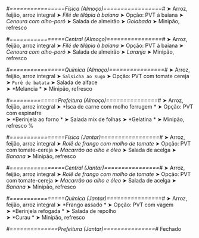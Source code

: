 
*#================Física (Almoço)=================#*
➤ Arroz, feijão, arroz integral
➤ *Filé de tilápia à baiana*
➤ Opção: PVT à baiana
➤ *Cenoura com alho-poró*
➤ Salada de almeirão
➤ *Goiabada*
➤ Minipão, refresco

*#================Central (Almoço)================#*
➤ Arroz, feijão, arroz integral
➤ *Filé de tilápia à baiana*
➤ Opção: PVT à baiana
➤ *Cenoura com alho-poró*
➤ Salada de almeirão
➤ *Laranja*
➤ Minipão, refresco

*#================Química (Almoço)================#*
➤ Arroz, feijão, arroz integral
➤ `Salsicha ao sugo`
➤ Opção: PVT com tomate cereja   
➤ `Purê de batata`
➤ Salada de alface     
➤ *Melancia  *
➤ Minipão, refresco

*#==============Prefeitura (Almoço)===============#*
➤ Arroz, feijão, arroz integral
➤ *Isca de carne com molho ferrugem *
➤ Opção: PVT com espinafre       
➤ *Berinjela ao forno *
➤ Salada mix de folhas
➤ *Gelatina  *
➤ Minipão, refresco
%

*#================Física (Jantar)=================#*
➤ Arroz, feijão, arroz integral
➤ *Rolê de frango com molho de tomate*
➤ Opção: PVT com tomate-cereja
➤ *Macarrão ao alho e óleo*
➤ Salada de acelga
➤ *Banana*
➤ Minipão, refresco

*#================Central (Jantar)================#*
➤ Arroz, feijão, arroz integral
➤ *Rolê de frango com molho de tomate*
➤ Opção: PVT com tomate-cereja
➤ *Macarrão ao alho e óleo*
➤ Salada de acelga
➤ *Banana*
➤ Minipão, refresco

*#================Química (Jantar)================#*
➤ Arroz, feijão, arroz integral
➤ *Frango assado *
➤ Opção: PVT com vagem     
➤ *Berinjela refogada *
➤ Salada de repolho     
➤ *Curau  *
➤ Minipão, refresco

*#==============Prefeitura (Jantar)===============#*
Fechado
